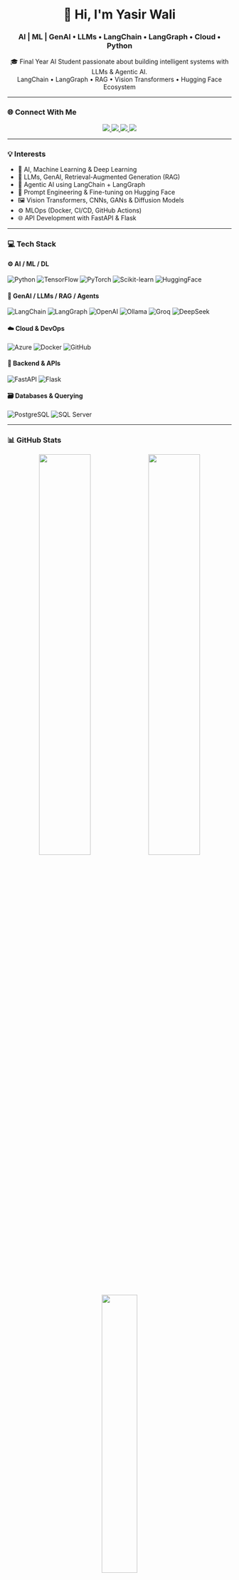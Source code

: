 <h1 align="center">👋 Hi, I'm Yasir Wali</h1>
<h3 align="center">AI | ML | GenAI • LLMs • LangChain • LangGraph • Cloud • Python</h3>

<p align="center">
   🎓 Final Year AI Student passionate about building intelligent systems with LLMs & Agentic AI. <br>
    LangChain • LangGraph • RAG • Vision Transformers • Hugging Face Ecosystem
</p>

---

### 🌐 Connect With Me

<p align="center">
  <a href="https://linkedin.com/in/waliyasir" target="_blank">
    <img src="https://img.shields.io/badge/LinkedIn-0077B5?style=for-the-badge&logo=linkedin&logoColor=white" />
  </a>
  <a href="mailto:yasirwali301302@gmail.com">
    <img src="https://img.shields.io/badge/Gmail-EA4335?style=for-the-badge&logo=gmail&logoColor=white" />
  </a>
  <a href="https://instagram.com/waliyasir_yw" target="_blank">
    <img src="https://img.shields.io/badge/Instagram-E4405F?style=for-the-badge&logo=instagram&logoColor=white" />
  </a>
  <a href="https://x.com/YasirWali18" target="_blank">
    <img src="https://img.shields.io/badge/X-000000?style=for-the-badge&logo=x&logoColor=white" />
  </a>
</p>

---

### 💡 Interests

- 🤖 AI, Machine Learning & Deep Learning
- 🧠 LLMs, GenAI, Retrieval-Augmented Generation (RAG)
- 🔄 Agentic AI using LangChain + LangGraph
- 🧪 Prompt Engineering & Fine-tuning on Hugging Face
- 🖼️ Vision Transformers, CNNs, GANs & Diffusion Models
- ⚙️ MLOps (Docker, CI/CD, GitHub Actions)
- 🌐 API Development with FastAPI & Flask

---

### 💻 Tech Stack

#### ⚙️ AI / ML / DL
![Python](https://img.shields.io/badge/Python-3776AB?style=for-the-badge&logo=python&logoColor=white)
![TensorFlow](https://img.shields.io/badge/TensorFlow-FF6F00?style=for-the-badge&logo=tensorflow&logoColor=white)
![PyTorch](https://img.shields.io/badge/PyTorch-EE4C2C?style=for-the-badge&logo=pytorch&logoColor=white)
![Scikit-learn](https://img.shields.io/badge/Scikit--learn-F7931E?style=for-the-badge&logo=scikit-learn&logoColor=white)
![HuggingFace](https://img.shields.io/badge/HuggingFace-FFD21F?style=for-the-badge&logo=huggingface&logoColor=black)

#### 🤖 GenAI / LLMs / RAG / Agents
![LangChain](https://img.shields.io/badge/LangChain-00BFA6?style=for-the-badge&logo=polywork&logoColor=white)
![LangGraph](https://img.shields.io/badge/LangGraph-1F1F1F?style=for-the-badge&logo=starship&logoColor=white)
![OpenAI](https://img.shields.io/badge/OpenAI-412991?style=for-the-badge&logo=openai&logoColor=white)
![Ollama](https://img.shields.io/badge/Ollama-000000?style=for-the-badge&logoColor=white)
![Groq](https://img.shields.io/badge/Groq-F05033?style=for-the-badge&logoColor=white)
![DeepSeek](https://img.shields.io/badge/DeepSeek-A020F0?style=for-the-badge&logoColor=white)

#### ☁️ Cloud & DevOps
![Azure](https://img.shields.io/badge/Azure-0078D4?style=for-the-badge&logo=microsoftazure&logoColor=white)
![Docker](https://img.shields.io/badge/Docker-2496ED?style=for-the-badge&logo=docker&logoColor=white)
![GitHub](https://img.shields.io/badge/GitHub-181717?style=for-the-badge&logo=github&logoColor=white)

#### 🧰 Backend & APIs
![FastAPI](https://img.shields.io/badge/FastAPI-005571?style=for-the-badge&logo=fastapi)
![Flask](https://img.shields.io/badge/Flask-000000?style=for-the-badge&logo=flask&logoColor=white)

#### 🗃️ Databases & Querying
![PostgreSQL](https://img.shields.io/badge/PostgreSQL-336791?style=for-the-badge&logo=postgresql&logoColor=white)
![SQL Server](https://img.shields.io/badge/SQL_Server-CC2927?style=for-the-badge&logo=microsoftsqlserver&logoColor=white)

---

### 📊 GitHub Stats

<p align="center">
  <img src="https://github-readme-stats.vercel.app/api?username=yasirwali1052&show_icons=true&theme=shadow_blue" width="48%" />
  <img src="https://github-readme-streak-stats.herokuapp.com/?user=yasirwali1052&theme=shadow_blue" width="48%" />
</p>

<p align="center">
  <img src="https://github-readme-stats.vercel.app/api/top-langs/?username=yasirwali1052&layout=compact&theme=shadow_blue" width="40%" />
</p>
